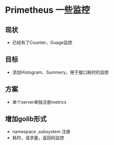 # Primetheus 一些监控

## 现状

- 已经有了Counter，Guage监控

## 目标

- 添加Histogram、Summery，用于接口耗时的监控

## 方案

- 单个server单独注册metrics


## 增加golib形式

- namespace ,subsystem 注册
- 耗时，请求量，返回码监控